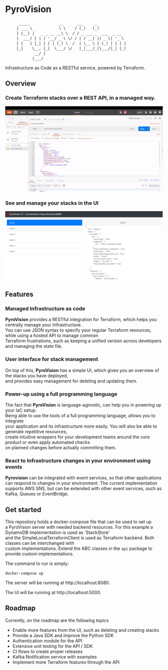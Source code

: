 
# PyroVision  
  
```text  
      _____             __      ___     _             
     |  __ \            \ \    / (_)   (_)            
     | |__) |   _ _ __ __\ \  / / _ ___ _  ___  _ __  
     |  ___/ | | | '__/ _ \ \/ / | / __| |/ _ \| '_ \ 
     | |   | |_| | | | (_) \  /  | \__ \ | (_) | | | |
     |_|    \__, |_|  \___/ \/   |_|___/_|\___/|_| |_|
             __/ |                                    
            |___/
```  
Infrastructure as Code as a RESTful service, powered by Terraform.  
  
## Overview

### Create Terraform stacks over a REST API, in a managed way.

![](docs/img/rest_example.gif)

### See and manage your stacks in the UI

![](docs/img/screenshot_ui.png)

## Features  
  
### Managed Infrastructure as code  
  
**PyroVision** provides a RESTful integration for Terraform, which helps you centrally manage your Infrastructure.  
You can use JSON syntax to specify your regular Terraform resources, while using a hosted API to manage common   
Terraform frustrations, such as keeping a unified version across developers and managing the state file.  
  
### User interface for stack management  
  
On top of this, **PyroVision** has a simple UI, which gives you an overview of the stacks you have deployed,  
and provides easy management for deleting and updating them.  
  
### Power-up using a full programming language  
  
The fact that **PyroVision** is language-agnostic, can help you in powering up your IaC setup.  
Being able to use the tools of a full programming language, allows you to integrate   
your application and its infrastructure more easily. You will also be able to generate repetitive resources,   
create intuitive wrappers for your development teams around the core product or even apply automated checks   
on planned changes before actually committing them.  
  
### React to Infrastructure changes in your environment using events

**Pyrovision** can be integrated with event services, so that other applications 
can respond to changes in your environment. The current implementation supports AWS SNS, but can be extended with other
event services, such as Kafka, Queues or EventBridge.

## Get started  
  
This repository holds a docker-compose file that can be used to set up   
a PyroVision server with needed backend resources. For this example a DynamoDB implementation is used as 'StackStore'  
and the SimpleLocalTerraformClient is used as Terraform backend. Both classes can be interchanged with   
custom implementations. Extend the ABC classes in the `api` package to provide custom implementations.  
  
The command to run is simply:  
```  
docker-compose up  
```  
The server will be running at http://localhost:8080.  
  
The UI will be running at http://localhost:5000.  
  
## Roadmap  
  
Currently, on the roadmap are the following topics  
* Enable more features from the UI, such as deleting and creating stacks  
* Provide a Java SDK and improve the Python SDK  
* Authentication module for the API   
* Extensive unit testing for the API / SDK  
* CI flows to create proper releases  
* Kafka Notification service with examples  
* Implement more Terraform features through the API
